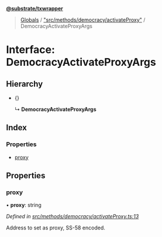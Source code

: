 **[@substrate/txwrapper](../README.md)**

> [Globals](../globals.md) / ["src/methods/democracy/activateProxy"](../modules/_src_methods_democracy_activateproxy_.md) / DemocracyActivateProxyArgs

# Interface: DemocracyActivateProxyArgs

## Hierarchy

* {}

  ↳ **DemocracyActivateProxyArgs**

## Index

### Properties

* [proxy](_src_methods_democracy_activateproxy_.democracyactivateproxyargs.md#proxy)

## Properties

### proxy

•  **proxy**: string

*Defined in [src/methods/democracy/activateProxy.ts:13](https://github.com/paritytech/txwrapper/blob/2a7ffc5/src/methods/democracy/activateProxy.ts#L13)*

Address to set as proxy, SS-58 encoded.
